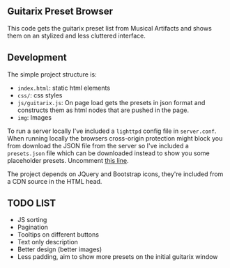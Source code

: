 Guitarix Preset Browser
--------------------------

This code gets the guitarix preset list from Musical Artifacts and shows them on an stylized and less cluttered interface.

## Development

The simple project structure is:

* `index.html`: static html elements
* `css/`: css styles
* `js/guitarix.js`: On page load gets the presets in json format and constructs them as html nodes that are pushed in the page. 
* `img`: Images

To run a server locally I've included a `lighttpd` config file in `server.conf`. When running locally the browsers cross-origin protection might block you from download the JSON file from the server so I've included a `presets.json` file which can be downloaded instead to show you some placeholder presets. Uncomment [this line](https://github.com/lfzawacki/musical-artifacts-api-examples/blob/master/guitarix-presets/js/guitarix.js#L2).

The project depends on JQuery and Bootstrap icons, they're included from a CDN source in the HTML head.

## TODO LIST

 * JS sorting
 * Pagination
 * Tooltips on different buttons
 * Text only description
 * Better design (better images)
 * Less padding, aim to show more presets on the initial guitarix window
